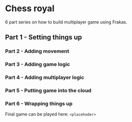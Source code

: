 # Chess royal

6 part series on how to build multiplayer game using Frakas.

## Part 1 - Setting things up
### Part 2 - Adding movement
### Part 3 - Adding game logic
### Part 4 - Adding multiplayer logic
### Part 5 - Putting game into the cloud
### Part 6 - Wrapping things up

Final game can be played here: `<placehoder>`